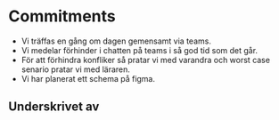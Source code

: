 

   # Commitments

  -  Vi träffas en gång om dagen gemensamt via teams.
  -  Vi medelar förhinder i chatten på teams i så god tid som det går.
  -  För att förhindra konfliker så pratar vi med varandra och worst case senario pratar vi med läraren.
  -  Vi har planerat ett schema på figma.


   ## Underskrivet av
